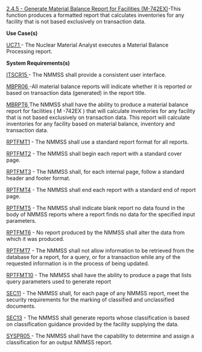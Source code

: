 <a href="https://dev.azure.com/Link-Technologies/NMMSS%20Requirements/_workitems/edit/245/" target="_blank">2.4.5 - Generate Material Balance Report for Facilities (M-742EX)</a>-This function produces a formatted report that calculates inventories for any facility that is not based exclusively on transaction data.

**Use Case(s)**

<a href="https://dev.azure.com/Link-Technologies/NMMSS%20Requirements/_workitems/edit/744/" target="_blank">UC7.1 </a> - The Nuclear Material Analyst executes a Material Balance Processing report.

**System Requirements(s)**

<a href="https://dev.azure.com/Link-Technologies/NMMSS%20Requirements/_workitems/edit/769/" target="_blank">ITSCR15 </a> - The NMMSS shall provide a consistent user interface.

<a href="https://dev.azure.com/Link-Technologies/NMMSS%20Requirements/_workitems/edit/640/" target="_blank">MBPR06  </a> -All material balance reports will indicate whether it is reported or based on transaction data (generated) in the report title.


<a href="https://dev.azure.com/Link-Technologies/NMMSS%20Requirements/_workitems/edit/770/" target="_blank">MBRPT6  </a> The NMMSS shall have the ability to produce a material balance report for facilities ( M -742EX ) that will calculate inventories for any facility that is not based exclusively on transaction data. This report will calculate inventories for any facility based on material balance, inventory and transaction data.

<a href="https://dev.azure.com/Link-Technologies/NMMSS%20Requirements/_workitems/edit/435/" target="_blank">RPTFMT1</a> - The NMMSS shall use a standard report format for all reports.

<a href="https://dev.azure.com/Link-Technologies/NMMSS%20Requirements/_workitems/edit/631/" target="_blank">RPTFMT2</a> - The NMMSS shall begin each report with a standard cover page.

<a href="https://dev.azure.com/Link-Technologies/NMMSS%20Requirements/_workitems/edit/632/" target="_blank">RPTFMT3</a> - The NMMSS shall, for each internal page, follow a standard header and footer format.

<a href="https://dev.azure.com/Link-Technologies/NMMSS%20Requirements/_workitems/edit/633/" target="_blank">RPTFMT4</a> - The NMMSS shall end each report with a standard end of report page.

<a href="https://dev.azure.com/Link-Technologies/NMMSS%20Requirements/_workitems/edit/634/" target="_blank">RPTFMT5</a> - The NMMSS shall indicate blank report no data found in the body of NMMSS reports where a report finds no data for the specified input parameters.

<a href="https://dev.azure.com/Link-Technologies/NMMSS%20Requirements/_workitems/edit/635/" target="_blank">RPTFMT6</a> - No report produced by the NMMSS shall alter the data from which it was produced.

<a href="https://dev.azure.com/Link-Technologies/NMMSS%20Requirements/_workitems/edit/636/" target="_blank">RPTFMT7</a> - The NMMSS shall not allow information to be retrieved from the database for a report, for a query, or for a transaction while any of the requested information is in the process of being updated.

<a href="https://dev.azure.com/Link-Technologies/NMMSS%20Requirements/_workitems/edit/637/" target="_blank">RPTFMT10</a> - The NMMSS shall have the ability to produce a page that lists query parameters used to generate report

<a href="https://dev.azure.com/Link-Technologies/NMMSS%20Requirements/_workitems/edit/638/" target="_blank">SEC11</a> - The NMMSS shall, for each page of any NMMSS report, meet the security requirements for the marking of classified and unclassified documents.

<a href="https://dev.azure.com/Link-Technologies/NMMSS%20Requirements/_workitems/edit/291/" target="_blank">SEC13</a> - The NMMSS shall generate reports whose classification is based on classification guidance provided by the facility supplying the data.

<a href="https://dev.azure.com/Link-Technologies/NMMSS%20Requirements/_workitems/edit/292/" target="_blank">SYSPR05 </a> - The NMMSS shall have the capability to determine and assign a classification for an output NMMSS report.